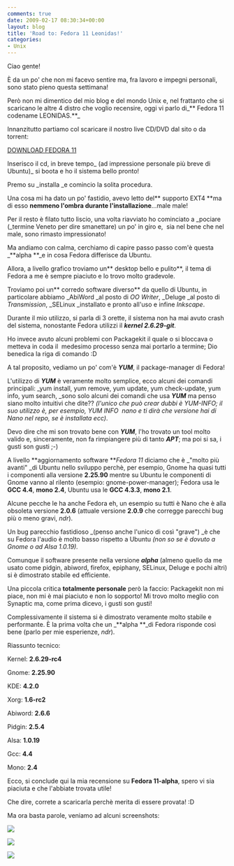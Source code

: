 ```yaml
---
comments: true
date: 2009-02-17 08:30:34+00:00
layout: blog
title: 'Road to: Fedora 11 Leonidas!'
categories:
- Unix
---
```


Ciao gente!

È da un po' che non mi facevo sentire ma, fra lavoro e impegni personali, sono stato pieno questa settimana!

Però non mi dimentico del mio blog e del mondo Unix e, nel frattanto che si scaricano le altre 4 distro che voglio recensire, oggi vi parlo di_** Fedora 11 codename LEONIDAS.**_

Innanzitutto partiamo col scaricare il nostro live CD/DVD dal sito o da torrent:


[DOWNLOAD FEDORA 11](http://fedoraproject.org/get-prerelease)




Inserisco il cd, in breve tempo_ (ad impressione personale più breve di Ubuntu)_ si boota e ho il sistema bello pronto!




Premo su _installa _e comincio la solita procedura.




Una cosa mi ha dato un po' fastidio, avevo letto del** supporto EXT4 **ma di esso **nemmeno l'ombra durante l'installazione**...male male!




Per il resto è filato tutto liscio, una volta riavviato ho cominciato a _pociare (_termine Veneto per dire smanettare) un po' in giro e,  sia nel bene che nel male, sono rimasto impressionato!




Ma andiamo con calma, cerchiamo di capire passo passo com'è questa _**alpha **_e in cosa Fedora differisce da Ubuntu.




Allora, a livello grafico troviamo un** desktop bello e pulito**, il tema di Fedora a me è sempre piaciuto e lo trovo molto gradevole.




Troviamo poi un** corredo software diverso** da quello di Ubuntu, in particolare abbiamo _AbiWord _al posto di _OO Writer_, _Deluge _al posto di _Transmission_, _SELinux _installato e pronto all'uso e infine _Inkscape_.




Durante il mio utilizzo, si parla di 3 orette, il sistema non ha mai avuto crash del sistema, nonostante Fedora utilizzi il _**kernel 2.6.29-git**_.




Ho invece avuto alcuni problemi con Packagekit il quale o si bloccava o metteva in coda il  medesimo processo senza mai portarlo a termine; Dio benedica la riga di comando :D




A tal proposito, vediamo un po' com'è _**YUM**_, il package-manager di Fedora!




L'utilizzo di _**YUM**_ è veramente molto semplice, ecco alcuni dei comandi principali: _yum install, yum remove, yum update, yum check-update, yum info, yum search, _sono solo alcuni dei comandi che usa _**YUM**_ ma penso siano molto intuitivi che dite?? _(l'unico che può crear dubbi è YUM-INFO; il suo utilizzo è, per esempio, YUM INFO  nano e ti dirà che versione hai di Nano nel repo, se è installata ecc)_.




Devo dire che mi son trovato bene con _**YUM**_, l'ho trovato un tool molto valido e, sinceramente, non fa rimpiangere più di tanto **_APT_**; ma poi si sa, i gusti son gusti ;-)




A livello **aggiornamento software **_Fedora 11_ diciamo che è _"molto più avanti" _di Ubuntu nello sviluppo perchè, per esempio, Gnome ha quasi tutti i componenti alla versione **2.25.90** mentre su Ubuntu le componenti di Gnome vanno al rilento (esempio: gnome-power-manager); Fedora usa le **GCC 4.4**, **mono 2.4**, Ubuntu usa le **GCC 4.3.3**, **mono 2.1**.




Alcune pecche le ha anche Fedora eh, un esempio su tutti è Nano che è alla obsoleta versione **2.0.6** (attuale versione **2.0.9** che corregge parecchi bug più o meno gravi, _ndr_).




Un bug parecchio fastidioso _(penso anche l'unico di così "grave") _è che su Fedora l'audio è molto basso rispetto a Ubuntu _(non so se è dovuto a Gnome o ad Alsa 1.0.19)._




Comunque il software presente nella versione _**alpha**_ (almeno quello da me usato come pidgin, abiword, firefox, epiphany, SELinux, Deluge e pochi altri) si è dimostrato stabile ed efficiente.




Una piccola critica **totalmente personale** però la faccio: Packagekit non mi piace, non mi è mai piaciuto e non lo sopporto! Mi trovo molto meglio con Synaptic ma, come prima dicevo, i gusti son gusti!




Complessivamente il sistema si è dimostrato veramente molto stabile e performante. È la prima volta che un _**alpha **_di Fedora risponde così bene (parlo per mie esperienze, _ndr_).




Riassunto tecnico:




Kernel: **2.6.29-rc4**




Gnome: **2.25.90**




KDE: **4.2.0**




Xorg: **1.6-rc2**




Abiword: **2.6.6**




Pidgin: **2.5.4**




Alsa: **1.0.19**




Gcc: **4.4**




Mono: **2.4**




Ecco, si conclude qui la mia recensione su **Fedora 11-alpha**, spero vi sia piaciuta e che l'abbiate trovata utile!




Che dire, correte a scaricarla perchè merita di essere provata! :D




Ma ora basta parole, veniamo ad alcuni screenshots:




[![](http://www.allfreeportal.com/imghost/thumbs/597433Schermata.png)](http://www.allfreeportal.com/imghost/viewer.php?id=597433Schermata.png)




[![](http://www.allfreeportal.com/imghost/thumbs/621041Schermata-1.png)](http://www.allfreeportal.com/imghost/viewer.php?id=621041Schermata-1.png)




[![](http://www.allfreeportal.com/imghost/thumbs/496551Schermata-2.png)](http://www.allfreeportal.com/imghost/viewer.php?id=496551Schermata-2.png)
